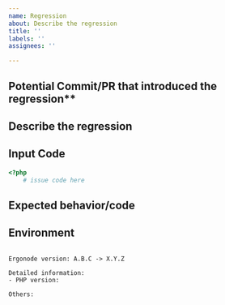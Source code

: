 ```yaml
---
name: Regression
about: Describe the regression
title: ''
labels: ''
assignees: ''

---
```


<!-- First check out: Docs with migration guide -->

## Potential Commit/PR that introduced the regression**
<!-- If you have time to investigate, what PR/date introduced this issue. -->

## Describe the regression
<!-- A clear and concise description of what the regression is. -->

## Input Code
<!--- If you have link to standalone repo please link that! -->

```php
<?php
    # issue code here
```

## Expected behavior/code
<!-- A clear and concise description of what you expected to happen (or code). -->

## Environment
<pre><code>
Ergonode version: A.B.C -> X.Y.Z

Detailed information:
- PHP version: 

Others:
<!-- Anything else relevant? -->
</code></pre>
